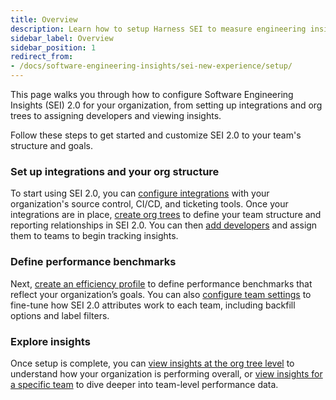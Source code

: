 ```yaml
---
title: Overview
description: Learn how to setup Harness SEI to measure engineering insights across your organization.
sidebar_label: Overview
sidebar_position: 1
redirect_from:
- /docs/software-engineering-insights/sei-new-experience/setup/
---
```


This page walks you through how to configure Software Engineering Insights (SEI) 2.0 for your organization, from setting up integrations and org trees to assigning developers and viewing insights. 

Follow these steps to get started and customize SEI 2.0 to your team's structure and goals.

### Set up integrations and your org structure

To start using SEI 2.0, you can [configure integrations](./integrations) with your organization's source control, CI/CD, and ticketing tools. Once your integrations are in place, [create org trees](./organizations) to define your team structure and reporting relationships in SEI 2.0. You can then [add developers](./developers) and assign them to teams to begin tracking insights.

### Define performance benchmarks

Next, [create an efficiency profile](./profiles) to define performance benchmarks that reflect your organization’s goals. You can also [configure team settings](./teams) to fine-tune how SEI 2.0 attributes work to each team, including backfill options and label filters.

### Explore insights

Once setup is complete, you can [view insights at the org tree level](./insights) to understand how your organization is performing overall, or [view insights for a specific team](./granular-insights.md) to dive deeper into team-level performance data.